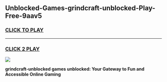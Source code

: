 
## Unblocked-Games-grindcraft-unblocked-Play-Free-9aav5
<h3>
<a href="https://premium76.site?title=grindcraft-unblocked&ref=19M">CLICK TO PLAY</a></h3>
<hr>

<h3>
<a href="https://premium76.site?title=grindcraft-unblocked&ref=19M">CLICK 2 PLAY</a>
  
</h3>

<a href="https://premium76.site?title=grindcraft-unblocked&ref=19M"><img src="https://clearcache.store/games.png"></a>


**grindcraft-unblocked games unblocked: Your Gateway to Fun and Accessible Online Gaming**
